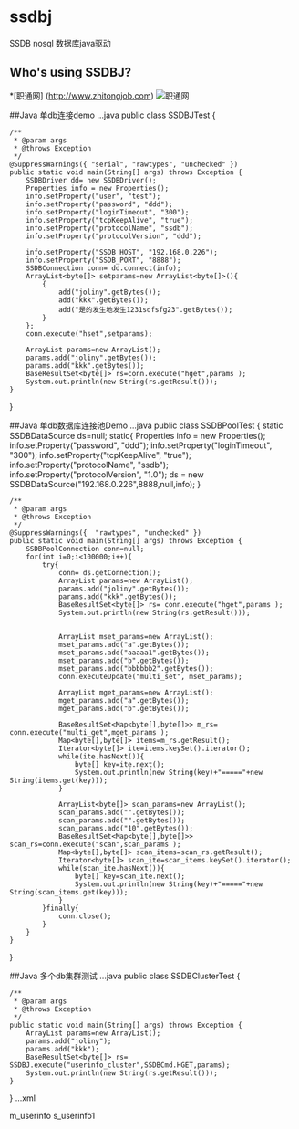 ssdbj
=====

SSDB nosql 数据库java驱动 

## Who's using SSDBJ?
*[职通网] (http://www.zhitongjob.com)
![职通网](http://www.zhitongjob.com/images/logo.png)

##Java 单db连接demo
...java
public class SSDBJTest {

	/**
	 * @param args
	 * @throws Exception 
	 */
	@SuppressWarnings({ "serial", "rawtypes", "unchecked" })
	public static void main(String[] args) throws Exception {
		SSDBDriver dd= new SSDBDriver();
		Properties info = new Properties();
		info.setProperty("user", "test");
		info.setProperty("password", "ddd");
		info.setProperty("loginTimeout", "300");
		info.setProperty("tcpKeepAlive", "true");
		info.setProperty("protocolName", "ssdb");
		info.setProperty("protocolVersion", "ddd");
		
		info.setProperty("SSDB_HOST", "192.168.0.226");
		info.setProperty("SSDB_PORT", "8888");
		SSDBConnection conn= dd.connect(info);
		ArrayList<byte[]> setparams=new ArrayList<byte[]>(){
			{
				add("joliny".getBytes());
				add("kkk".getBytes());
				add("是的发生地发生1231sdfsfg23".getBytes());
			}
		};
		conn.execute("hset",setparams);
		
		ArrayList params=new ArrayList();
		params.add("joliny".getBytes());
		params.add("kkk".getBytes());
		BaseResultSet<byte[]> rs=conn.execute("hget",params );
		System.out.println(new String(rs.getResult()));
	}
}

##Java 单db数据库连接池Demo
...java
public class SSDBPoolTest {
	static SSDBDataSource ds=null; 
	static{
		Properties info = new Properties();
		info.setProperty("password", "ddd");
		info.setProperty("loginTimeout", "300");
		info.setProperty("tcpKeepAlive", "true");
		info.setProperty("protocolName", "ssdb");
		info.setProperty("protocolVersion", "1.0");
		ds = new SSDBDataSource("192.168.0.226",8888,null,info);
	}

	/**
	 * @param args
	 * @throws Exception 
	 */
	@SuppressWarnings({  "rawtypes", "unchecked" })
	public static void main(String[] args) throws Exception {
		SSDBPoolConnection conn=null;
		for(int i=0;i<100000;i++){
			try{
				conn= ds.getConnection();
				ArrayList params=new ArrayList();
				params.add("joliny".getBytes());
				params.add("kkk".getBytes());
				BaseResultSet<byte[]> rs= conn.execute("hget",params );
				System.out.println(new String(rs.getResult()));
				
				
				ArrayList mset_params=new ArrayList();
				mset_params.add("a".getBytes());
				mset_params.add("aaaaa1".getBytes());
				mset_params.add("b".getBytes());
				mset_params.add("bbbbbb2".getBytes());
				conn.executeUpdate("multi_set", mset_params);
				
				ArrayList mget_params=new ArrayList();
				mget_params.add("a".getBytes());
				mget_params.add("b".getBytes());
				
				BaseResultSet<Map<byte[],byte[]>> m_rs= conn.execute("multi_get",mget_params );
				Map<byte[],byte[]> items=m_rs.getResult();
				Iterator<byte[]> ite=items.keySet().iterator();
				while(ite.hasNext()){
					byte[] key=ite.next();
					System.out.println(new String(key)+"====="+new String(items.get(key)));
				}
				
				ArrayList<byte[]> scan_params=new ArrayList();
				scan_params.add("".getBytes());
				scan_params.add("".getBytes());
				scan_params.add("10".getBytes());
				BaseResultSet<Map<byte[],byte[]>> scan_rs=conn.execute("scan",scan_params );
				Map<byte[],byte[]> scan_items=scan_rs.getResult();
				Iterator<byte[]> scan_ite=scan_items.keySet().iterator();
				while(scan_ite.hasNext()){
					byte[] key=scan_ite.next();
					System.out.println(new String(key)+"====="+new String(scan_items.get(key)));
				}
			}finally{
				conn.close();
			}
		}
	}
}

##Java 多个db集群测试
...java
public class SSDBClusterTest {

	/**
	 * @param args
	 * @throws Exception 
	 */
	public static void main(String[] args) throws Exception {
		ArrayList params=new ArrayList();
		params.add("joliny");
		params.add("kkk");
		BaseResultSet<byte[]> rs= SSDBJ.execute("userinfo_cluster",SSDBCmd.HGET,params);
		System.out.println(new String(rs.getResult()));
	}
}
...xml
<?xml version="1.0" encoding="UTF-8"?>
<ssdbj>
	<ssdb_node id="m_userinfo"   master="true"  host="192.168.0.226" port="8888"  user="" password="abcdefghijklmnopqrstuvwxyz1234567890" loginTimeout="3" tcpKeepAlive="true" protocolName="ssdb" 
		maxTotal="200" maxIdle="10" minIdle="5" testWhileIdle="true"
	/>
	<ssdb_node id="s_userinfo1"  master="false" host="192.168.0.226" port="8889"  user="" password="abcdefghijklmnopqrstuvwxyz1234567890" loginTimeout="3" tcpKeepAlive="true" protocolName="ssdb" 
		maxTotal="200" maxIdle="10" minIdle="5" testWhileIdle="true"
	/>
	<!-- 
	<ssdb_node id="s_userinfo2"  master="false" host="192.168.0.226" port="8890"  user="" password="abcdefghijklmnopqrstuvwxyz1234567890" loginTimeout="3" tcpKeepAlive="true" protocolName="ssdb" />
 	-->
	<clusters>
		<cluster id="userinfo_cluster" notfound_master_retry="true" error_retry_times="3" error_master_retry="true" retry_interval="500" balance="random_weight">
			<ssdb_node weight="1" rwMode="w">m_userinfo</ssdb_node>
			<ssdb_node weight="2" rwMode="r">s_userinfo1</ssdb_node>
			<!-- 
			<ssdb_node weight="3" rwMode="r">s_userinfo2</ssdb_node> 
			-->
		</cluster>
	</clusters>
</ssdbj>